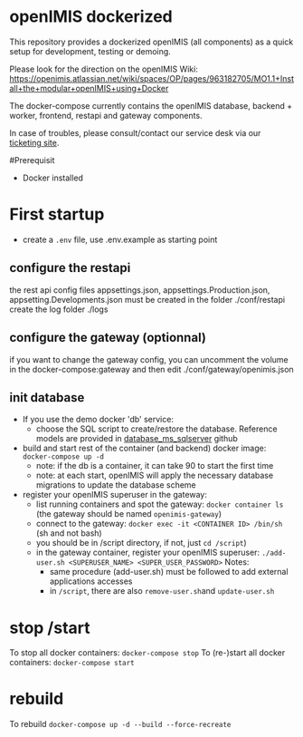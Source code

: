 # openIMIS dockerized

 This repository provides a dockerized openIMIS (all components) as a quick setup for development, testing or demoing.
 
 Please look for the direction on the openIMIS Wiki: https://openimis.atlassian.net/wiki/spaces/OP/pages/963182705/MO1.1+Install+the+modular+openIMIS+using+Docker
 
 The docker-compose currently contains the openIMIS database, backend + worker, frontend, restapi and gateway components.
 

In case of troubles, please consult/contact our service desk via our [ticketing site](https://openimis.atlassian.net/servicedesk/customer).

#Prerequisit
- Docker installed


# First startup

* create a `.env` file, use .env.example as starting point

## configure the restapi
 the rest api config files appsettings.json, appsettings.Production.json, appsetting.Developments.json must be created in the folder ./conf/restapi
 create the log folder ./logs

## configure the gateway (optionnal)
if you want to change the gateway config, you can uncomment the volume in the docker-compose:gateway and then edit ./conf/gateway/openimis.json

## init database
* If you use the demo docker 'db' service:
  * choose the SQL script to create/restore the database. Reference models are provided in [database_ms_sqlserver](https://github.com/openimis/database_ms_sqlserver) github
* build and start rest of the container (and backend) docker image: `docker-compose up -d`
  * note: if the db is a container, it can take 90 to start the first time
  * note: at each start, openIMIS will apply the necessary database migrations to update the database scheme
* register your openIMIS superuser in the gateway:
  * list running containers and spot the gateway: `docker container ls` (the gateway should be named `openimis-gateway`)
  * connect to the gateway: `docker exec -it <CONTAINER ID> /bin/sh` (sh and not bash)
  * you should be in /script directory, if not, just `cd /script`)
  * in the gateway container, register your openIMIS superuser: `./add-user.sh <SUPERUSER_NAME> <SUPER_USER_PASSWORD>`
  Notes:
    * same procedure (add-user.sh) must be followed to add external applications accesses
    * in `/script`, there are also `remove-user.sh`and `update-user.sh`

# stop /start
To stop all docker containers: `docker-compose stop`
To (re-)start all docker containers: `docker-compose start` 

# rebuild 
To rebuild `docker-compose up -d --build --force-recreate`

